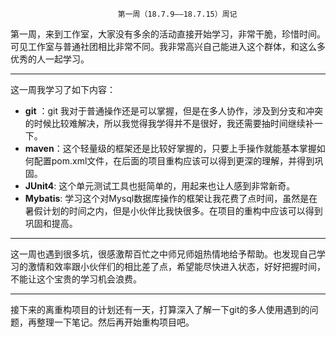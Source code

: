                             第一周（18.7.9——18.7.15）周记

第一周，来到工作室，大家没有多余的活动直接开始学习，非常干脆，珍惜时间。可见工作室与普通社团相比非常不同。我非常高兴自己能进入这个群体，和这么多优秀的人一起学习。

------

这一周我学习了如下内容：

* **git** ：git 我对于普通操作还是可以掌握，但是在多人协作，涉及到分支和冲突的时候比较难解决，所以我觉得我学得并不是很好，我还需要抽时间继续补一下。
* **maven**：这个轻量级的框架还是比较好掌握的，只要上手操作就能基本掌握如何配置pom.xml文件，在后面的项目重构应该可以得到更深的理解，并得到巩固。
* **JUnit4**: 这个单元测试工具也挺简单的，用起来也让人感到非常新奇。
* **Mybatis**: 学习这个对Mysql数据库操作的框架让我花费了点时间，虽然是在暑假计划的时间之内，但是小伙伴比我快很多。在项目的重构中应该可以得到巩固和提高。

------

这一周也遇到很多坑，很感激帮百忙之中师兄师姐热情地给予帮助。也发现自己学习的激情和效率跟小伙伴们的相比差了点，希望能尽快进入状态，好好把握时间，不能让这个宝贵的学习机会浪费。

------

接下来的离重构项目的计划还有一天，打算深入了解一下git的多人使用遇到的问题，再整理一下笔记。然后再开始重构项目吧。




